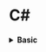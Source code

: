 # C# 

<div style="width:1000px;margin:auto">
<details><summary><b>Basic</b></summary>
<details><summary><b>Input / Output</b></summary>
```csharp
// Reading input from user.
string name = Console.ReadLine();
int num = int.Parse(Console.ReadLine());   // parse the string into integer.
# Handle if user doesn't provide an integer
int x = 0;
int.TryParse(Console.ReadLine(), out x);

// Printing the output
Console.WriteLine("Hello " + name);
Console.Write("Hello {0}", name);
```
</details>

<details><summary><b>Data Types</b></summary>
```csharp
byte ByteNumber = 123;   // 1 byte (0 --> 255)
sbyte SByteNum  = -12;    // 1 byte (-128 --> 127)


short shortNumber = 2;    // 2 bytes (-32,768 --> 32,768)
ushort UshortNum = 12;   // 2 bytes (0 --> 65,535)

int intNumber = 10;          // 4 bytes (-2,147,483,648 --> 2,147,483,648)
uint UintNum =  120;        // 4 bytes (0 --> 4,294,967,295)

long LongNum = 213;       // 8 bytes (-9,223,372,036,854,775,808 --> +9,223,...)
ulong ULongNum = 12;     // 8 bytes (0 --> 18,446,744,073,709,551,615)

float floatNumber = 10.123f;       // 4 bytes.
double douNumber = 121.234d;	// 8 bytes.
decimal decNumber = 123m;		// 16 bytes.

string name = "Mosaab";
char character = 'M';

bool condition = true;

// Let C# determine the type of data.
// using "var" keyword.
var test = 1000;
```
</details>

<details><summary><b>Casting</b></summary>
```csharp
int intNumber = 10;
float floatNumber = 10.123f;
double douNumber = 121.234d;
string name = "";

# First way.
name = intNumber.ToString();

# Second way: using Convert class.
searialNo = Convert.ToInt32 (anyNo);

# Third way: direct casting.
searialNo = (int)anyNo;
```
</details>

<details><summary><b>DateTime</b></summary>
```csharp
# DateTime
DateTime myDate = new DateTime(2020, 5, 25);
DateTime myDate = DateTime.Today;
DateTime myDate = DateTime.Now;

# Show DateTime 
Console.WriteLine(myDate.ToShortDateString());  // show only the date (short format).
Console.WriteLine(myDate.ToShortTimeString());  // show only the time (short format).
Console.WriteLine(myDate.ToLongDateString());   // (long format)
Console.WriteLine(myDate.ToLongTimeString());   // (long format)

# Formatted datetime.
string formattedDate = string.Format("Date is {0: yyyy MMMM dddd HH mm ss tt}", myDate);
Console.WriteLine(formattedDate);
```
</details>

<details><summary><b>If Condition</b></summary>
```csharp
if (num1 > num2)
{
	Console.WriteLine ("Num1 is larger than Num2");
}
else if (num1 < num2)
{
	Console.WriteLine ("Num1 is less than Num2");
}
else
{
	Console.WriteLine ("Num1 equals Num2");
}
```
</details>

<details><summary><b>Constants</b></summary>
```csharp
const double gravity = 9.8d;
```
</details>

<details><summary><b>String Manipulations</b></summary>
```csharp
string movieName = "       Lord of the RingS      ";

// Indexing
Console.WriteLine (movieName[12]);

// Trim
Console.WriteLine (movieName.Trim());

// Upper Case
Console.WriteLine (movieName.ToUpper ().Trim ());

// Lower Case
Console.WriteLine (movieName.Trim ().ToLower ());

// Length
Console.WriteLine (movieName.Length);

// Replace
Console.WriteLine (movieName.Replace ('l', 'L').Trim ());

// Index of 
Console.WriteLine (movieName.IndexOf ('o'));

// Last Index of
Console.WriteLine (movieName.LastIndexOf ('o')); 

// Substring
Console.WriteLine (movieName.Trim().Substring (5, 2));

// Remove after Index
Console.WriteLine (movieName.Trim().Remove (4));

// Insert
Console.WriteLine (movieName.Trim().Insert (0, "Added "));
```
</details>

<details><summary><b>Escape Characters</b></summary>
```csharp
// Ignore the special characters.
string path = @"C:\nami\tark";

// Don't ignore the special characters.
string path = "C:\\nami\\tark"
```
</details>

<details><summary><b>String Interpolation</b></summary>
```csharp
string name = "Mosaab";

Console.WriteLine("Welcome " + name);
Console.WriteLine("Welcome {0}", name);
Console.WriteLine($"Welcome {name}");
```
</details>

<details><summary><b>Loops</b></summary>
```csharp
// For Loop
for(int i = 0; i <= 10; i++) {
	Console.WriteLine (i);
}

// While Loop
int x = 5;
while (x <= 10) {
	Console.WriteLine (x++);
}
```
</details>

<details><summary><b>Math</b></summary>
```csharp
double x = 4.226d;

// Ceiling
Console.WriteLine($"Ceiling: {Math.Ceiling(x)}");

// Floor
Console.WriteLine($"Floor: {Math.Floor(x)}");

// Round
Console.WriteLine($"Round: {Math.Round(x, 2)}");

// Truncate
Console.WriteLine($"Truncate: {Math.Truncate(x)}");

// Max
Console.WriteLine($"Max: {Math.Max(x, y)}");

// Min
Console.WriteLine($"Min: {Math.Min(x, y)}");

// Sqrt
Console.WriteLine($"Sqrt: {Math.Sqrt(y)}");

// POW
Console.WriteLine($"Pow: {Math.Pow(2, 2)}");
```
</details>

<details><summary><b>Random</b></summary>
```csharp
// Random Integer.
Random rand = new Random();
int x = 0;
x = rand.Next(1, 13);
Console.WriteLine("Month: " + x);

// Random Float
double y = 0;
y = rand.NextDouble() * 10;
Console.WriteLine("Random Double: " + y);
```
</details>

<details><summary><b>Array</b></summary>
<h4>Arrays</h4>
```csharp
// Instansiate an array
int[] nums = new int[5] { 1, 2, 3, 4, 5 };
string[] days = { "Sun", "Mon", "Tue", "Wed", "Thur", "Fri", "Sat" };

// Loop over the arrays. using FOR
for (int i=0; i < nums.Length; i++) {
	Console.WriteLine (nums [i]);
}

// Loop Over the array. using FOREACH.
foreach(var day in days) {
	Console.WriteLine (day);
}
```
</details>

<details><summary><b>Method/Function</b></summary>
<h4>1. Basic Structure</h4>
```csharp
// Define the method outside of the Main method.
static void DisplayMessage() {
	Console.WriteLine("Process is done");
}
```

<h4>2. Parameters</h4>
```csharp
// Define the method outside of the Main method.
static int Add(int x, int y) {
	return x + y
}
```

<h4>3. value Vs. reference</h4>
```csharp
// variable has to be initialized.
int x = 10;

// outside of the main method
static void ChangeX(ref int x) {
	x = 200;
}

// to call the function as follows:
ChangeX(ref x)
```
```csharp
// if variable is not instialized, we can use "out" keyword.
int x;

// outside of the main method.
static void Change(out int x) {
	x = 200;
}

// use it like this.
Change(out x);
```

<h4>4. Overloaded Methods</h4>
```csharp
static void WelcomeGuest() {
	Console.WriteLine("Something");
}

static void WelcomeGuest(string name) {
	Console.WriteLine($"Welcome {name}");
}
```
</details>
</details><hr>
<details><summary><b>OOP</b></summary>
<details><summary><b>Class</b> & <b>Getter & Setter</b></summary>
```csharp
// everthing is by default private
class Person {
	string firstName;
	public string lastName;
	DateTime birthDate;
	string country;
	
	// Getter & Setter
	public string FirstName {
		get { return firstName; }
		set { firstName = value; }
	}
	
	// Another way of Getter & Setter
	public DateTime BirthDate { get; set; }
}

// instatiating the class in the main method
Person perOne = new Person();
perOne.FirstName = "Mosaab";
perOne.BirthDate = new DateTime(12, 1, 1996);
```
</details>

<details><summary><b>Constructor</b></summary>
```csharp
// everthing is by default private
class Person {
	string firstName;
	public string lastName;
	DateTime birthDate;
	string country;
	
	// Constructor
	public Person (string first, string last) {
		firstName = first;
		lastName  = last;
	}
}

// instatiating the class in the main method
Person perOne = new Person("Mosaab", "Muhammad");
```
</details>

<details><summary><b>Static Methods</b></summary>
<h4>Used without the need to instantiate the class.</h4>
```csharp
static void Main() {
	Person person = new Person();
	person.SayHi(); // called from the static method.
}

static void SayHi() {
	Console.WriteLine("Hi!, from static method");
}


class Person {
	public void SayHi() {
		// print something.
	}
}
```
</details>
<details><summary><b>Inheritance</b></summary>
<p><img src="./imgs/inheritance.png" alt="" /></p>
```csharp
	class Dog : Animal {

	}
```
</details>

<details><summary><b>Access Modifiers</b></summary><p><ul>
<li><b>Public:</b> Access is not restricted.</li>
<li><b>Protected:</b> Access is limited to the containing class or types derived from the containing class.</li>
<li><b>Private:</b> Access is limited to the containing type.</li>
<li><b>Internal:</b> Access is limited to the current assembly.</li>
<li><b>Protected Internal:</b> Access is limited to the current assembly or types derived from the containing class.</li>
</ul></p></details>

<details><summary><b>Polymorphism</b></summary>
<h5>use `virtual` in the parent class, and `override` in the child class.</h5>
```csharp
class MainClass
{
	public static void Main (string[] args)
	{
		Shape[] shapes = new Shape[3];
		shapes [0] = new Line ();
		shapes [1] = new Circle ();
		shapes [2] = new Triangle ();

		foreach (var shape in shapes) {
			shape.Draw ();
		}
	}
}

class Shape {
	public virtual void Draw() {
		Console.WriteLine ("I am a simple shape");
	}
}

class Circle : Shape {
	public override void Draw() {
		Console.WriteLine ("I am a Circle");
	}
}

class Triangle : Shape {
	public override void Draw() {
		Console.WriteLine ("I am a Triangel");
	}
}

class Line : Shape {
	public override void Draw() {
		Console.WriteLine ("I am a Line");
	}
}
```
</details>
<details><summary><b>Abstraction</b></summary>
<p><b>Abstract Class</b> is a concept or an idea not associated with any specific instance. "Can't be instantiated"</p>
```csharp
class MainClass
{
	static void Main()
	{
		Line line = new Line ();
		line.SayHi();
	}

}

abstract class Shape
{
	public void SayHi()
	{
		Console.WriteLine ("Hi from the abstract class.");
	}

	abstract public void Draw();
}

class Line : Shape
{
	public override  void Draw()
	{
		Console.WriteLine ("Hi Im a line");
	}
}
```
</details>
<details><summary><b>#region</b> & <b>#endregion</b></summary>
```csharp
// region is used to fold the code.
class Program {
	public static void Main() {
		Mercedes car = new Mercedes ();
		car.DisplayInfo ();
	}
}

#region Car = This is the solution for the car exercies
class Car {

	#region Properties
	private decimal price;
	protected int maxSpeed;
	public string color;
	#endregion

	protected decimal Price {
		get { return price; }
		set { price = value; }
	}

	public virtual void DisplayInfo() {
		price = 10000;
		maxSpeed = 300;
		color = "Black";

		Console.WriteLine ($"Default values: price is {Price}, max speed = {maxSpeed}, color = {color}");
	}
}

class Mercedes : Car {
	public override void DisplayInfo() {
		base.DisplayInfo ();

		base.Price = 15000;
		base.color = "blue";
		base.maxSpeed = 200;

		Console.WriteLine ($"Overriden values: price = {Price}, speed = {maxSpeed}, color = {color}");
	}
}
#endregion

```
</details>
<details><summary><b>Sealed Class</b> can't be inherted </summary>
```csharp
// Animal class CAN'T be inherted.
sealed class Animal {
	public int number = 200;
}
```
</details>
<details><summary><b>Static Class</b></summary>
<p><ul>
<li>You can only have static members</li>
<li>You can't create an instance of it</li>
<li>They are implicitly sealed</li>
</ul></p>
```csharp
class Program {
	public static void Main() {
		// There's no need to instantiate a class.
		Animal.GetAge ();
	}
}

static class Animal {
	// members must be static
	static public string name;

	// methods must be static
	static public void GetAge() {
		Console.WriteLine (DateTime.Now.Year - DateTime.Now.AddYears (-2).Year);
	}
	
}
```
</details>
<details><summary><b>Nested Class</b></summary>
```csharp
class Program {
	public static void Main() {
		Animal animal = new Animal ();

		// instantiate a dog nested class.
		Animal.Dog dog = new Animal.Dog ();

		// instantiate a cat nested class.
		Animal.Cat cat = new Animal.Cat ();
	}
}

class Animal {
	public string name;
	public string country;

	public class Dog {
		public string breed;
		public string nickName;
	}

	public class Cat {
		public string CatName;
	}
}
```
</details>

<details><summary><b>Partial Class</b></summary>
when you write parts of the same class in different places.
```csharp
class Program {
	public static void Main() {
		Animal animal = new Animal ();
		Console.WriteLine (animal.age + " " + animal.name);
	}
}

partial class Animal {
	public int age = 13;
	
}

partial class Animal {
	public string name = "Max";
}

```
</details>
<details><summary><b>Namespace</b></summary>
```csharp
namespace Learning_C_Sharp
{
	class Program {
		public static void Main() {
			System.Console.WriteLine ();
			NameSpace.Animal animal = new NameSpace.Animal ();
			animal.SayHi ();
		}
	}
}

namespace NameSpace {
	class Animal {
		public string animalColor;

		public void SayHi() {
			Console.WriteLine ("Hi from my own namespace");
		}
	}
}
```
</details>
<details><summary><b>Struct</b></summary>
<p><img src="imgs/struct.png" alt="" /></p>

```csharp
namespace Learning_C_Sharp
{
	class Program {
		public static void Main() {
			Employee emp = new Employee ("Mosaab", "Data Scientist", 9000);
			Console.WriteLine ($"Name: {emp.name}, Job: {emp.job}, Salary: ");
		}
	}

	struct Employee {
		public string name;
		public string job;
		private decimal salary;

		public Employee(string EmpName, string EmpJob, decimal EmpSalary) {
			name   = EmpName;
			job    = EmpJob;
			salary = EmpSalary;
		}

		//public decimal Salary () {get; set;}

		public void SayHi() {
			Console.WriteLine ("Hi from the method in struct");
		}
	}
}
```
</details>
<details><summary><b>Enum</b></summary>
```
namespace Learning_C_Sharp {
	class Program {
		public static void Main() {
			string weekDayName = WeekDay.Monday.ToString ();
			WeekDay day = WeekDay.Sunday;

			Console.WriteLine ((int)day+" "+weekDayName);
		}
	}
	enum WeekDay {
		Monday,
		Tuesday,
		Wednesday,
		Thursday,
		Friday = 40,
		Saturday = 50,
		Sunday = 60
	}
}
```
</details>
<details><summary><b>this</b> Keyword</summary>
```
namespace Learning_C_Sharp {
	class Program {
		public static void Main() {
			Animal ani = new Animal("Mosaab");

			Console.WriteLine ($"Hello {ani.Name}");
		}
	}

	class Animal {
	 	string name;

		public Animal (string name) {
			this.name = name;
		}

		public string Name {
			get { return name; }
			set { name = value; }
		}
	}
}

```
</details>

<details><summary><b>Interface</b></summary>
<details><summary>Interface Vs Abstract</summary>
<p><img src="./imgs/interface.png" alt="" /></p>
<p><img src="./imgs/interfaceVsAbstract.png" alt="" /></p>
</details>

```
namespace Learning_C_Sharp {
	class Program {
		public static void Main() {
			Dog dog = new Dog ();
			dog.Attack (); 
			dog.Run ();
		}
	}

	public interface IAnimal {
		void Run();
	}

	public interface IDogCommands : IAnimal{
		void Stay();
		void Sit();
		void Attack();

		string DogName { get; set; }
	}

	class Dog : IDogCommands, IAnimal {
		private string DogBreed;

		public void Stay() {
			Console.WriteLine ("Do is staying");
		}
		public void Sit() {
			Console.WriteLine ("Dog is sitting.");
		}
		public void Attack() {
			Console.WriteLine ("Attack");
		}
		public void Run() {
			Console.WriteLine ("Run");
		}

		public string DogName { get; set; }
	}

}
```
</details>

<details><summary><b>Composition</b></summary>
<ul>
<li><b>Composition</b> is defined as <i>"part-of"</i> relationship between objects, i.e. Engine is part of Car.</li>
<li>The lifetime of the child instance is denpendant on the owner or the parent class instance. Child objects doesn't have their lifecycle without parent object.</li>
<li>If a parent object is deleted, all its child objects will also be deleted</li>
</ul>
</details>

<details><summary><b>Aggregation</b></summary>
<p><img src="./imgs/20200328-154806.png" alt="" /></p>
<p><img src="./imgs/20200328-154942.png" alt="" /></p>
</details>

<details><summary><b>Association</b></summary>
<p><img src="./imgs/20200328-155201.png" alt="" /></p>
<p><img src="./imgs/20200328-155340.png" alt="" /></p>
</details>
</details><hr>
<details><summary><b>.NET</b></summary>
<p><b>.NET</b> is a component of Windows that includes a virtual execution system called the <b>(CLR)</b> Common Language Runtime and a unified set of class libraries.</p>
</details>
<details><summary><b>Debug.WriteLine()</b></summary>
```
using System.Diagnostics;

namespace Learning_C_Sharp {
	class Program {
		public static void Main() {
			int x = 0;
			int y = 2;

			Debug.WriteLine($"x = {x}");
			Debug.WriteLineIf(y > 0, $"y = {y}");
		}
	}
}
```
</details>

<details><summary><b>Documentation</b></summary>
Write /// then it will show like this:
```
/// <summary>
/// Class Animal will be a base class for the child classes like Dogs.
/// </summary>
class Program {

}
```
</details>
<details><summary><b>Files</b></summary>
```
using System.IO;

namespace Learning_C_Sharp {
	class Program {
		public static void Main() {
			// WRITING
			string file = @"path/to/your/file";
			StreamWriter sw = new StreamWriter(file, true);
			sw.WriteLine ("John");
			sw.WriteLine ("Ahmed");
			sw.Close ();
			
			// READING
			string file = @"path/to/your/file";
			StreamReader sr = new StreamReader(file);
			Console.WriteLine(sr.ReadToEnd());
			Console.WriteLine("File Ended");
			sr.Close();
		}
	}
}
```
</details>

<details><summary><b>Console.Color</b></summary>
```
namespace Learning_C_Sharp {
	class Program {
		public static void Main() {
			string msg = "Hallo, Guten Morgen";

			Console.ForegroundColor = ConsoleColor.Green;
			Console.WriteLine (msg);

			Console.ForegroundColor = ConsoleColor.DarkYellow;
			Console.BackgroundColor = ConsoleColor.White;
			Console.WriteLine (msg);
		}

	}
}
```
</details>
</div>